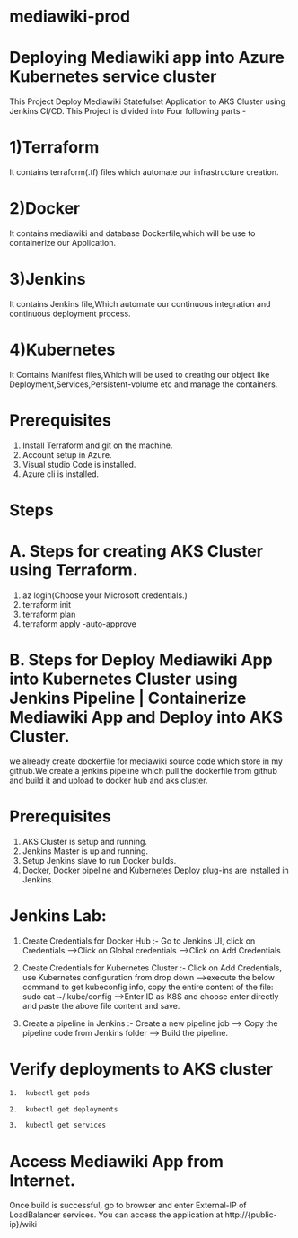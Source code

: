 # mediawiki-prod

# Deploying Mediawiki app into Azure Kubernetes service cluster

This Project Deploy Mediawiki Statefulset Application to AKS Cluster using Jenkins CI/CD. This Project is divided into Four following parts -

# 1)Terraform
It contains terraform(.tf) files which automate our infrastructure creation.

# 2)Docker
It contains mediawiki and database Dockerfile,which will be use to containerize our Application.

# 3)Jenkins
It contains Jenkins file,Which automate our continuous integration and continuous deployment process.

# 4)Kubernetes
It Contains Manifest files,Which will be used to creating our object like Deployment,Services,Persistent-volume etc and manage the containers.

# Prerequisites
1. Install Terraform and git on the machine.
2. Account setup in Azure.
3. Visual studio Code is installed.
4. Azure cli is installed.



# Steps
# A. Steps for creating AKS Cluster using Terraform.
1. az login(Choose your Microsoft credentials.)
2. terraform init
3. terraform plan
4. terraform apply -auto-approve


# B. Steps for Deploy Mediawiki App into Kubernetes Cluster using Jenkins Pipeline | Containerize Mediawiki App and Deploy into AKS Cluster.

we already create dockerfile for mediawiki source code which store in my github.We create a jenkins pipeline which pull the dockerfile from github and build it and upload to 
docker hub and aks cluster.

# Prerequisites
1. AKS Cluster is setup and running. 
2. Jenkins Master is up and running. 
3. Setup Jenkins slave to run Docker builds.
4. Docker, Docker pipeline and Kubernetes Deploy plug-ins are installed in Jenkins.

# Jenkins Lab:
1. Create Credentials for Docker Hub :-
    Go to Jenkins UI, click on Credentials -->Click on Global credentials -->Click on Add Credentials

2. Create Credentials for Kubernetes Cluster :- Click on Add Credentials, use Kubernetes configuration from drop down -->execute the below command to get kubeconfig info, copy the entire content of the file:
sudo cat ~/.kube/config -->Enter ID as K8S and choose enter directly and paste the above file content and save.

3. Create a pipeline in Jenkins :- Create a new pipeline job --> Copy the pipeline code from Jenkins folder -->  Build the pipeline.   

# Verify deployments to AKS cluster
```bash
1.  kubectl get pods
```
```bash
2.  kubectl get deployments
```
```bash
3.  kubectl get services
```

# Access Mediawiki App from Internet.
Once build is successful, go to browser and enter External-IP of LoadBalancer services.
You can access the application at http://{public-ip}/wiki

    






